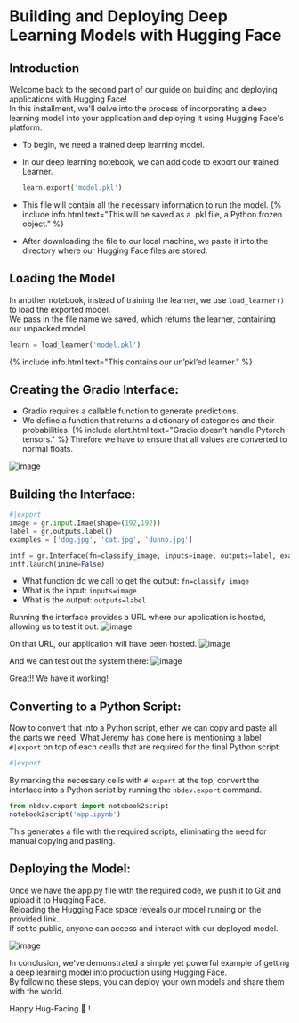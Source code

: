 #  Building and Deploying Deep Learning Models with Hugging Face


## Introduction
Welcome back to the second part of our guide on building and deploying applications with Hugging Face! <br>
In this installment, we'll delve into the process of incorporating a deep learning model into your application and deploying it using Hugging Face's platform.


- To begin, we need a trained deep learning model.
- In our deep learning notebook, we can add code to export our trained Learner.
  ```python
  learn.export('model.pkl')
  ```

- This file will contain all the necessary information to run the model.
  {% include info.html text="This will be saved as a .pkl file, a Python frozen object." %}
  
- After downloading the file to our local machine, we paste it into the directory where our Hugging Face files are stored.

## Loading the Model

In another notebook, instead of training the learner, we use ```load_learner()``` to load the exported model. <br>
We pass in the file name we saved, which returns the learner, containing our unpacked model.

```python
learn = load_learner('model.pkl')
```

{% include info.html text="This contains our un’pkl’ed learner." %}
<br>

## Creating the Gradio Interface:

- Gradio requires a callable function to generate predictions. 
- We define a function that returns a dictionary of categories and their probabilities.
{% include alert.html text="Gradio doesn’t handle Pytorch tensors." %}
  Threfore we have to ensure that all values are converted to normal floats.
  
![image](https://github.com/AravindSuresh97/AravindSuresh97.github.io/assets/138949012/0171d95d-08c9-4d20-a67f-d12e45d63ef6)


## Building the Interface:
```python
#|export
image = gr.input.Imae(shape=(192,192))
label = gr.outputs.label()
examples = ['dog.jpg', 'cat.jpg', 'dunno.jpg']

intf = gr.Interface(fn=classify_image, inputs=image, outputs=label, examples=examples)
intf.launch(inine=False)
```

- What function do we call to get the output: ```fn=classify_image``` <br>
- What is the input: ```inputs=image``` <br>
- What is the output: ```outputs=label``` <br>

Running the interface provides a URL where our application is hosted, allowing us to test it out.
![image](https://github.com/AravindSuresh97/AravindSuresh97.github.io/assets/138949012/7df3c125-b36b-4ba6-a763-d4dba46287fc)

On that URL, our application will have been hosted.
![image](https://github.com/AravindSuresh97/AravindSuresh97.github.io/assets/138949012/bf226131-d443-4c16-8547-3fbe17f9a8c5)

And we can test out the system there:
![image](https://github.com/AravindSuresh97/AravindSuresh97.github.io/assets/138949012/e1a01625-0f5c-44f5-b84a-67d42388c12d)

Great!! We have it working! <br>


## Converting to a Python Script:
Now to convert that into a Python script, ether we can copy and paste all the parts we need.
What Jeremy has done here is mentioning a label ```#|export``` on top of each cealls that are required for the final Python script.
 ```python
 #|export
```
By marking the necessary cells with ```#|export``` at the top, convert the interface into a Python script by running the ```nbdev.export``` command.

```python
from nbdev.export import notebook2script
notebook2script('app.ipynb')
```
This generates a file with the required scripts, eliminating the need for manual copying and pasting.


## Deploying the Model:

Once we have the app.py file with the required code, we push it to Git and upload it to Hugging Face. <br>
Reloading the Hugging Face space reveals our model running on the provided link. <br>
If set to public, anyone can access and interact with our deployed model.

![image](https://github.com/AravindSuresh97/AravindSuresh97.github.io/assets/138949012/433f2dd6-10d3-4308-90f7-1b209cd1ea13)



In conclusion, we've demonstrated a simple yet powerful example of getting a deep learning model into production using Hugging Face. <br>
By following these steps, you can deploy your own models and share them with the world.


Happy Hug-Facing 🤟 !
